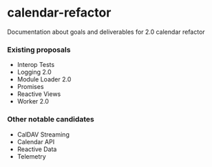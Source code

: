 calendar-refactor
=================

Documentation about goals and deliverables for 2.0 calendar refactor

### Existing proposals

+ Interop Tests
+ Logging 2.0
+ Module Loader 2.0
+ Promises
+ Reactive Views
+ Worker 2.0

### Other notable candidates

+ CalDAV Streaming
+ Calendar API
+ Reactive Data
+ Telemetry
